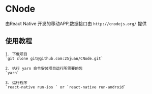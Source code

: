 # CNode

由React Native 开发的移动APP,数据接口由 `http://cnodejs.org/` 提供
## 使用教程
    1. 下载项目
    `git clone git@github.com:25juan/CNode.git`
   
    2. 执行 yarn 命令安装项目运行所需要的包 
    `yarn`
    
    3. 运行程序
    `react-native run-ios ` or `react-native run-android`
    